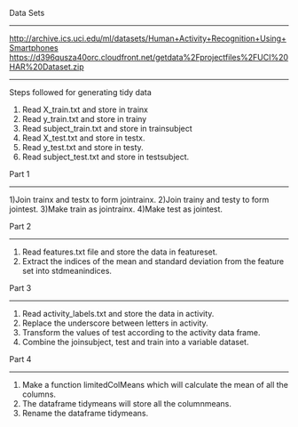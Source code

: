 Data Sets
_________

http://archive.ics.uci.edu/ml/datasets/Human+Activity+Recognition+Using+Smartphones
https://d396qusza40orc.cloudfront.net/getdata%2Fprojectfiles%2FUCI%20HAR%20Dataset.zip

_________________________________________________________________________________

Steps followed for generating tidy data

1) Read X_train.txt and store in trainx 
2) Read y_train.txt and store in trainy
3) Read subject_train.txt and store in trainsubject
4) Read X_test.txt and store in testx.
5) Read y_test.txt and store in testy.
6) Read subject_test.txt and store in testsubject.

Part 1
______
1)Join trainx and testx to form jointrainx.
2)Join trainy and testy to form jointest.
3)Make train as jointrainx.
4)Make test as jointest.

Part 2
_____

1) Read features.txt file and store the data in featureset. 
2) Extract the indices of the mean and standard deviation from the feature set into stdmeanindices.

Part 3
_____

1) Read activity_labels.txt and store the data in activity.
2) Replace the underscore between letters in activity.
3) Transform the values of test according to the activity data frame.
4) Combine the joinsubject, test and train into a variable dataset.

Part 4
_____

1) Make a function limitedColMeans which will calculate the mean of all the columns.
2) The dataframe tidymeans will store all the columnmeans.
3) Rename the dataframe tidymeans.